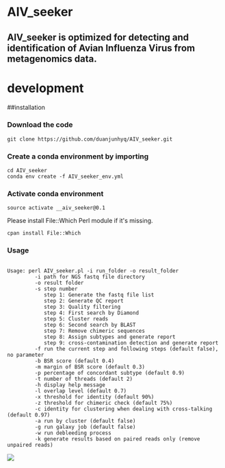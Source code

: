 # AIV_seeker
## AIV_seeker is optimized for detecting and identification of Avian Influenza Virus from metagenomics data.

# development

##installation


### Download the code 

```
git clone https://github.com/duanjunhyq/AIV_seeker.git
```

### Create a conda environment by importing 

```
cd AIV_seeker
conda env create -f AIV_seeker_env.yml
```


### Activate conda environment 

```
source activate __aiv_seeker@0.1
```

Please install File::Which Perl module if it's missing.
```
cpan install File::Which
```

### Usage

```

Usage: perl AIV_seeker.pl -i run_folder -o result_folder    
         -i path for NGS fastq file directory
         -o result folder
         -s step number
            step 1: Generate the fastq file list
            step 2: Generate QC report
            step 3: Quality filtering
            step 4: First search by Diamond
            step 5: Cluster reads
            step 6: Second search by BLAST
            step 7: Remove chimeric sequences
            step 8: Assign subtypes and generate report
            step 9: cross-contamination detection and generate report
         -f run the current step and following steps (default false), no parameter
         -b BSR score (default 0.4)
         -m margin of BSR score (default 0.3)
         -p percentage of concordant subtype (default 0.9)
         -t number of threads (default 2)
         -h display help message
         -l overlap level (default 0.7)
         -x threshold for identity (default 90%)
         -z threshold for chimeric check (default 75%)
         -c identity for clustering when dealing with cross-talking (default 0.97)
         -a run by cluster (default false)
         -g run galaxy job (default false)
         -w run debleeding process
         -k generate results based on paired reads only (remove unpaired reads)

```

<img src="https://github.com/duanjunhyq/AIV_seeker/blob/master/img/subtype.jpg">
